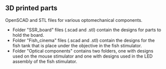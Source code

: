 ## 3D printed parts

OpenSCAD and STL files for various optomechanical components.

- Folder "SSR_board" files (.scad and .stl) contain the designs for parts to hold the board.
- Folder "Fish_cinema" files (.scad and .stl) contain the designs for the fish tank that is place under the objective in the fish stimulator.
- Folder "Optical components" contains two folders, one with designs used on the mouse stimulator and one with designs used in the LED assembly of the fish stimulator.
